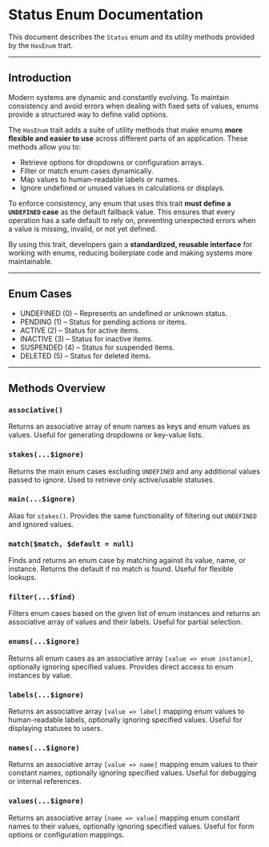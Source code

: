 # Status Enum Documentation

This document describes the `Status` enum and its utility methods provided by the `HasEnum` trait.

---

## Introduction

Modern systems are dynamic and constantly evolving. To maintain consistency and avoid errors when dealing with fixed sets of values, enums provide a structured way to define valid options.  

The `HasEnum` trait adds a suite of utility methods that make enums **more flexible and easier to use** across different parts of an application. These methods allow you to:

- Retrieve options for dropdowns or configuration arrays.
- Filter or match enum cases dynamically.
- Map values to human-readable labels or names.
- Ignore undefined or unused values in calculations or displays.

To enforce consistency, any enum that uses this trait **must define a `UNDEFINED` case** as the default fallback value. This ensures that every operation has a safe default to rely on, preventing unexpected errors when a value is missing, invalid, or not yet defined.

By using this trait, developers gain a **standardized, reusable interface** for working with enums, reducing boilerplate code and making systems more maintainable.

---

## Enum Cases

- UNDEFINED (0) – Represents an undefined or unknown status.  
- PENDING (1) – Status for pending actions or items.  
- ACTIVE (2) – Status for active items.  
- INACTIVE (3) – Status for inactive items.  
- SUSPENDED (4) – Status for suspended items.  
- DELETED (5) – Status for deleted items.

---

## Methods Overview

### `associative()`
Returns an associative array of enum names as keys and enum values as values. Useful for generating dropdowns or key-value lists.

### `stakes(...$ignore)`
Returns the main enum cases excluding `UNDEFINED` and any additional values passed to ignore. Used to retrieve only active/usable statuses.

### `main(...$ignore)`
Alias for `stakes()`. Provides the same functionality of filtering out `UNDEFINED` and ignored values.

### `match($match, $default = null)`
Finds and returns an enum case by matching against its value, name, or instance. Returns the default if no match is found. Useful for flexible lookups.

### `filter(...$find)`
Filters enum cases based on the given list of enum instances and returns an associative array of values and their labels. Useful for partial selection.

### `enums(...$ignore)`
Returns all enum cases as an associative array `[value => enum instance]`, optionally ignoring specified values. Provides direct access to enum instances by value.

### `labels(...$ignore)`
Returns an associative array `[value => label]` mapping enum values to human-readable labels, optionally ignoring specified values. Useful for displaying statuses to users.

### `names(...$ignore)`
Returns an associative array `[value => name]` mapping enum values to their constant names, optionally ignoring specified values. Useful for debugging or internal references.

### `values(...$ignore)`
Returns an associative array `[name => value]` mapping enum constant names to their values, optionally ignoring specified values. Useful for form options or configuration mappings.
